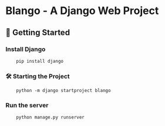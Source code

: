 # Blango - A Django Web Project

## 🚀 Getting Started

### Install Django
        pip install django

### 🛠️ Starting the Project

        python -m django startproject blango

### Run the server
        python manage.py runserver
